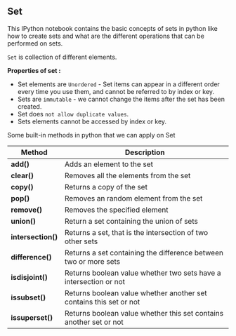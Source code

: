 ## Set

This IPython notebook contains the basic concepts of sets in python like how to create sets and what are the different operations that can be performed on sets.

`Set` is collection of different elements.

**Properties of set :**

- Set elements are `Unordered` - Set items can appear in a different order every time you use them, and cannot be referred to by index or key.
- Sets are `immutable` - we cannot change the items after the set has been created.
- Set does `not allow duplicate values`.
- Sets elements cannot be accessed by index or key.


Some built-in methods in python that we can apply on Set

|  **Method**        |   **Description**                                                        |
| -----------------  | ---------------------------------------------------------------------    |
| **add()**          | Adds an element to the set                                               |
| **clear()**        | Removes all the elements from the set                                    |
| **copy()**         | Returns a copy of the set                                                |
| **pop()**          | Removes an random element from the set                                   |
| **remove()**       | Removes the specified element                                            |
| **union()**        | Return a set containing the union of sets                                |
| **intersection()** | Returns a set, that is the intersection of two other sets                |
| **difference()**   | Returns a set containing the difference between two or more sets         |
| **isdisjoint()**   | Returns boolean value whether two sets have a intersection or not        |
| **issubset()**     | Returns boolean value whether another set contains this set or not       |
| **issuperset()**   | Returns boolean value whether this set contains another set or not       |



